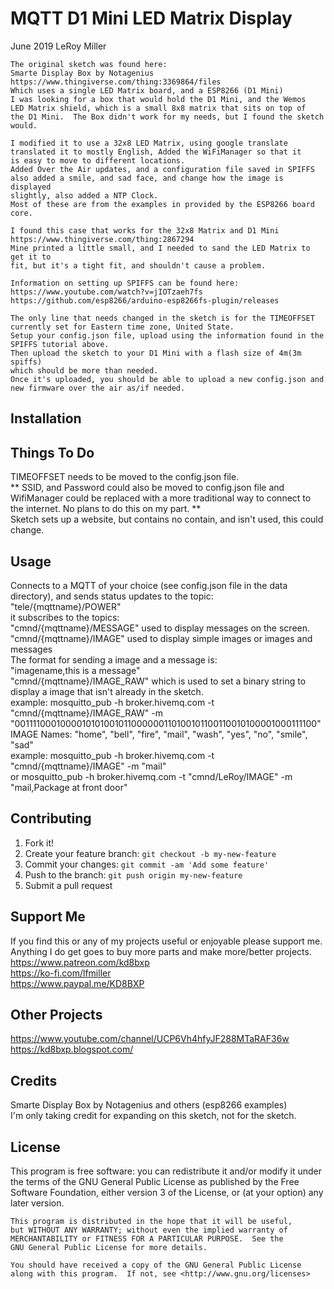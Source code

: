 # MQTT D1 Mini LED Matrix Display

June 2019 LeRoy Miller  

    The original sketch was found here:  
    Smarte Display Box by Notagenius  
    https://www.thingiverse.com/thing:3369864/files  
    Which uses a single LED Matrix board, and a ESP8266 (D1 Mini)  
    I was looking for a box that would hold the D1 Mini, and the Wemos  
    LED Matrix shield, which is a small 8x8 matrix that sits on top of  
    the D1 Mini.  The Box didn't work for my needs, but I found the sketch
    would.  
    
    I modified it to use a 32x8 LED Matrix, using google translate  
    translated it to mostly English, Added the WiFiManager so that it  
    is easy to move to different locations.  
    Added Over the Air updates, and a configuration file saved in SPIFFS  
    also added a smile, and sad face, and change how the image is displayed   
    slightly, also added a NTP Clock.   
    Most of these are from the examples in provided by the ESP8266 board core.  
    
    I found this case that works for the 32x8 Matrix and D1 Mini  
    https://www.thingiverse.com/thing:2867294  
    Mine printed a little small, and I needed to sand the LED Matrix to get it to  
    fit, but it's a tight fit, and shouldn't cause a problem.  
    
    Information on setting up SPIFFS can be found here:  
    https://www.youtube.com/watch?v=jIOTzaeh7fs  
    https://github.com/esp8266/arduino-esp8266fs-plugin/releases  
    
    The only line that needs changed in the sketch is for the TIMEOFFSET  
    currently set for Eastern time zone, United State.  
    Setup your config.json file, upload using the information found in the   
    SPIFFS tutorial above.  
    Then upload the sketch to your D1 Mini with a flash size of 4m(3m spiffs)  
    which should be more than needed.  
    Once it's uploaded, you should be able to upload a new config.json and   
    new firmware over the air as/if needed.  
    

## Installation

## Things To Do

TIMEOFFSET needs to be moved to the config.json file.  
 ** SSID, and Password could also be moved to config.json file and WifiManager could be replaced with a more traditional way to connect to the internet. No plans to do this on my part. **  
Sketch sets up a website, but contains no contain, and isn't used, this could change.  

## Usage

Connects to a MQTT of your choice (see config.json file in the data directory),
and sends status updates to the topic:  
"tele/{mqttname}/POWER"  
it subscribes to the topics:  
"cmnd/{mqttname}/MESSAGE" used to display messages on the screen.
"cmnd/{mqttname}/IMAGE" used to display simple images or images and messages  
        The format for sending a image and a message is:  
            "imagename,this is a message"  
"cmnd/{mqttname}/IMAGE_RAW" which is used to set a binary string to display a image that isn't already in the sketch.  
    example: mosquitto_pub -h broker.hivemq.com -t "cmnd/{mqttname}/IMAGE_RAW" -m "0011110001000010101001011000000110100101100110010100001000111100"  
IMAGE Names:
"home", "bell", "fire", "mail", "wash", "yes", "no", "smile", "sad"  
    example: mosquitto_pub -h broker.hivemq.com -t "cmnd/{mqttname}/IMAGE" -m "mail"  
    or mosquitto_pub -h broker.hivemq.com -t "cmnd/LeRoy/IMAGE" -m "mail,Package at front door"  


## Contributing

1. Fork it!
2. Create your feature branch: `git checkout -b my-new-feature`
3. Commit your changes: `git commit -am 'Add some feature'`
4. Push to the branch: `git push origin my-new-feature`
5. Submit a pull request

## Support Me

If you find this or any of my projects useful or enjoyable please support me.  
Anything I do get goes to buy more parts and make more/better projects.  
https://www.patreon.com/kd8bxp  
https://ko-fi.com/lfmiller  
https://www.paypal.me/KD8BXP  

## Other Projects

https://www.youtube.com/channel/UCP6Vh4hfyJF288MTaRAF36w  
https://kd8bxp.blogspot.com/  


## Credits

Smarte Display Box by Notagenius and others (esp8266 examples)  
I'm only taking credit for expanding on this sketch, not for the sketch.  

## License

This program is free software: you can redistribute it and/or modify
    it under the terms of the GNU General Public License as published by
    the Free Software Foundation, either version 3 of the License, or
    (at your option) any later version.

    This program is distributed in the hope that it will be useful,
    but WITHOUT ANY WARRANTY; without even the implied warranty of
    MERCHANTABILITY or FITNESS FOR A PARTICULAR PURPOSE.  See the
    GNU General Public License for more details.

    You should have received a copy of the GNU General Public License
    along with this program.  If not, see <http://www.gnu.org/licenses>
